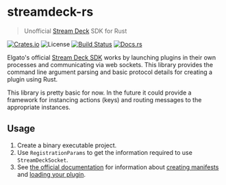 # streamdeck-rs

> Unofficial [Stream Deck](https://www.elgato.com/en/gaming/stream-deck) SDK for Rust

[![Crates.io](https://img.shields.io/crates/v/streamdeck-rs.svg)](https://crates.io/crates/streamdeck-rs) ![License](https://img.shields.io/badge/license-MIT%2FApache--2.0-blue.svg) [![Build Status](https://github.com/mdonoughe/streamdeck-rs/actions/workflows/check.yml/badge.svg)](https://github.com/mdonoughe/streamdeck-rs/actions/workflows/check.yml) [![Docs.rs](https://docs.rs/streamdeck-rs/badge.svg)](https://docs.rs/streamdeck-rs)

Elgato's official [Stream Deck SDK](https://docs.elgato.com/sdk/plugins/overview) works by launching plugins in their own processes and communicating via web sockets. This library provides the command line argument parsing and basic protocol details for creating a plugin using Rust.

This library is pretty basic for now. In the future it could provide a framework for instancing actions (keys) and routing messages to the appropriate instances.

## Usage

1. Create a binary executable project.
2. Use `RegistrationParams` to get the information required to use `StreamDeckSocket`.
3. See [the official documentation](https://docs.elgato.com/sdk/plugins/overview) for information about [creating manifests](https://docs.elgato.com/sdk/plugins/manifest) and [loading your plugin](https://docs.elgato.com/sdk/plugins/getting-started).
